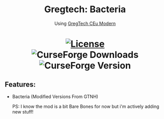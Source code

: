 <h1 align="center">Gregtech: Bacteria</h1>
<p align="center">Using <a href="https://github.com/GregTechCEu/GregTech-Modern"> GregTech CEu Modern</a></i></b></p>
<h1 align="center">
    <a href="https://github.com/748mv/gregtech-test-mod/blob/master/LICENSE"><img src="https://img.shields.io/github/license/Nomi-CEu/Nomi-CEu?style=for-the-badge&logo=github" alt="License"></a>
    </>
    <br>
        <img alt="CurseForge Downloads" src="https://shields.io/curseforge/dt/1052969?style=plastik">
        <img alt="CurseForge Version" src="https://img.shields.io/curseforge/v/1052969?style=plastik">
</>

  ## Features:

 - Bacteria (Modified Versions From GTNH)


   PS: I know the mod is a bit Bare Bones for now but i'm actively adding new stuff!

